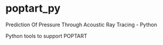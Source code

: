 # poptart_py

Prediction Of Pressure Through Acoustic Ray Tracing - Python

Python tools to support POPTART
